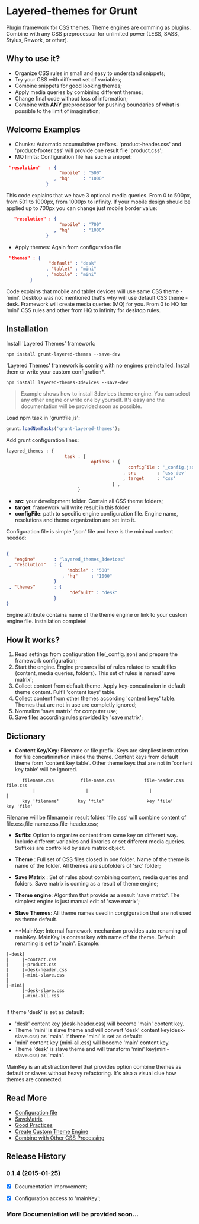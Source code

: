 # Layered-themes for Grunt

Plugin framework for CSS themes. Theme engines are comming as plugins. Combine with any CSS preprocessor for unlimited power (LESS, SASS, Stylus, Rework, or other).

## Why to use it?
 - Organize CSS rules in small and easy to understand snippets;
 - Try your CSS with different set of variables;
 - Combine snippets for good looking themes;
 - Apply media queries by combining different themes;
 - Change final code without loss of information;
 - Combine with **ANY** preprocessor for pushing boundaries of what is possible to the limit of imagination;



## Welcome Examples
- Chunks: Automatic accumulative prefixes. 'product-header.css' and 'product-footer.css' will provide one result file 'product.css';
- MQ limits: Configuration file has such a snippet:

```json
 "resolution"   : { 
  				    "mobile" : "500" 
  				  , "hq"     : "1000" 
  		       }

```
This code explains that we have 3 optional media queries. From 0 to 500px, from 501 to 1000px, from 1000px to infinity. If your mobile design should be applied up to 700px you can change just mobile border value:

```json
   "resolution" : { 
	  			    "mobile" : "700" 
	  			  , "hq"     : "1000" 
	  		   }
```
- Apply themes: Again from configuration file

```json
 "themes" : { 
	  		    "default" : "desk"
	  		   , "tablet" : "mini"
	  		   , "mobile" : "mini"
  	     } 
```
Code explains that mobile and tablet devices will use same CSS theme - 'mini'. Desktop was not mentioned that's why will use default CSS theme - desk. Framework will create media queries (MQ) for you. From 0 to HQ for 'mini' CSS rules and other from HQ to infinity for desktop rules.




## Installation
Install 'Layered Themes' framework:

```
npm install grunt-layered-themes --save-dev
```

'Layered Themes' framework is coming with no engines preinstalled. Install them or write your custom configration*.

```
npm install layered-themes-3devices --save-dev
```
> Example shows how to install 3devices theme engine. You can select any other engine or write one by yourself. It's easy and the documentation will be provided soon as possible.



Load npm task in 'gruntfile.js':
```js
grunt.loadNpmTasks('grunt-layered-themes');
```

Add grunt configuration lines:
```js
layered_themes : {
                      task : {
                                options : {
                                              configFile : '_config.json'
                                            , src        : 'css-dev'
                                            , target     : 'css'
                                        } ,
                           }
```
 - **src**: your development folder. Contain all CSS theme folders;
 - **target**: framework will write result in this folder
 - **configFile**: path to specific engine configuration file. Engine name, resolutions and theme organization are set into it.

Configuration file is simple 'json' file and here is the minimal content needed:
 
 ```json

{
    "engine"       : "layered_themes_3devices"
  , "resolution"   : { 
	  				    "mobile" : "500" 
	  				  , "hq"     : "1000" 
	  		       }
  , "themes"       : { 
	  				     "default" : "desk"
	  			   }
}
 ```
Engine attribute contains name of the theme engine or link to your custom engine file.
Installation complete!




## How it works?
1. Read settings from configuration file(_config.json) and prepare the framework configuration;
2. Start the engine. Engine prepares list of rules related to result files (content, media queries, folders). This set of rules is named 'save matrix';
3. Collect content from default theme. Apply key-concatinaion in default theme content. Fulfil 'content keys' table.
4. Collect content from other themes according 'content keys' table. Themes that are not in use are completly ignored;
5. Normalize 'save matrix' for computer use;
6. Save files according rules provided by 'save matrix';




## Dictionary
- **Content Key/Key**: Filename or file prefix. Keys are simpliest instruction for file concatinination inside the theme. Content keys from default theme form 'content key table'. Other theme keys that are not in 'content key table' will be ignored.
```
      filename.css          file-name.css           file-header.css    file.css
          |                   |                       |                  |
      key 'filename'       key 'file'                key 'file'        key 'file'
```
Filename will be filename in result folder. 'file.css' will combine content of file.css,file-name.css,file-header.css;

- **Suffix**: Option to organize content from same key on different way. Include different variables and libraries or set different media queries. Suffixes are controlled by save matrix object.

- **Theme** : Full set of CSS files closed in one folder. Name of the theme is name of the folder. All themes are subfolders of 'src' folder;
 
- **Save Matrix** : Set of rules about combining content, media queries and folders. Save matrix is coming as a result of theme engine;

- **Theme engine**: Algorithm that provide as a result 'save matrix'. The simplest engine is just manual edit of 'save matrix';

 - **Slave Themes**: All theme names used in congiguration that are not used as theme default.
 - **MainKey: Internal framework mechanism provides auto renaming of mainKey. MainKey is content key with name of the theme. Default renaming is set to 'main'. Example:
 ```
 |-desk|
 |     |-contact.css
 |     |-product.css
 |     |-desk-header.css
 |     |-mini-slave.css
 |
 |-mini|
       |-desk-slave.css
       |-mini-all.css


 ```
 If theme 'desk' is set as default:
 - 'desk' content key (desk-header.css) will become 'main' content key. 
 - Theme 'mini' is slave theme and will convert 'desk' content key(desk-slave.css) as 'main'.
 If theme 'mini' is set as default:
 - 'mini' content key (mini-all.css) will become 'main' content key.
 - Theme 'desk' is slave theme and will transform 'mini' key(mini-slave.css) as 'main'.

 MainKey is an abstraction level that provides option combine themes as default or slaves without heavy refactoring. It's also a visual clue how themes are connected.

## Read More

- [Configuration file](https://github.com/PeterNaydenov/grunt-layered-themes/wiki/1.-Configuration-File)
- [SaveMatrix](https://github.com/PeterNaydenov/grunt-layered-themes/wiki/2.-Save-Matrix)
- [Good Practices](https://github.com/PeterNaydenov/grunt-layered-themes/wiki/3.-Good-Practices)
- [Create Custom Theme Engine](https://github.com/PeterNaydenov/grunt-layered-themes/wiki/4.-Create-Custom-Theme-Engine)
- [Combine with Other CSS Processing](https://github.com/PeterNaydenov/grunt-layered-themes/wiki/5.-Combine-with-Other-CSS-Processing.)


## Release History

### 0.1.4 (2015-01-25)

 - [x] Documentation improvement;
 - [x] Configuration access to 'mainKey';


### More Documentation will be provided soon...





